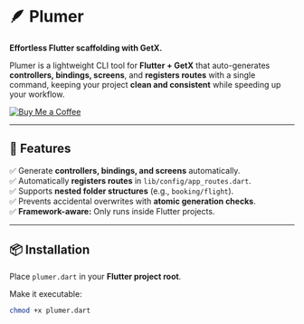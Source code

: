 # 🪶 Plumer

**Effortless Flutter scaffolding with GetX.**

Plumer is a lightweight CLI tool for **Flutter + GetX** that auto-generates **controllers, bindings, screens**, and **registers routes** with a single command, keeping your project **clean and consistent** while speeding up your workflow.

[![Buy Me a Coffee](https://img.shields.io/badge/☕-Buy%20Me%20a%20Coffee-orange?logo=buymeacoffee&style=flat-square)](https://coff.ee/denisdevke)

---

## 🚀 Features

✅ Generate **controllers, bindings, and screens** automatically.  
✅ Automatically **registers routes** in `lib/config/app_routes.dart`.  
✅ Supports **nested folder structures** (e.g., `booking/flight`).  
✅ Prevents accidental overwrites with **atomic generation checks**.  
✅ **Framework-aware:** Only runs inside Flutter projects.

---

## 📦 Installation

Place `plumer.dart` in your **Flutter project root**.

Make it executable:

```bash
chmod +x plumer.dart

